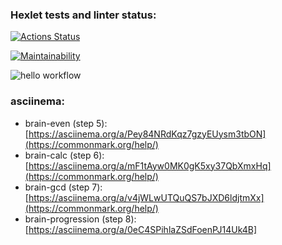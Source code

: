 ### Hexlet tests and linter status:

[![Actions Status](https://github.com/Alex-AXO/python-project-lvl1/workflows/hexlet-check/badge.svg)](https://github.com/Alex-AXO/python-project-lvl1/actions)

[![Maintainability](https://api.codeclimate.com/v1/badges/a99a88d28ad37a79dbf6/maintainability)](https://codeclimate.com/github/codeclimate/codeclimate/maintainability)

![hello workflow](https://github.com/Alex-AXO/python-project-lvl1/actions/workflows/make-lint.yml/badge.svg)

### asciinema:
* brain-even (step 5): [https://asciinema.org/a/Pey84NRdKqz7gzyEUysm3tbON](https://commonmark.org/help/)
* brain-calc (step 6): [https://asciinema.org/a/mF1tAyw0MK0gK5xy37QbXmxHq](https://commonmark.org/help/)
* brain-gcd (step 7): [https://asciinema.org/a/v4jWLwUTQuQS7bJXD6ldjtmXx](https://commonmark.org/help/)
* brain-progression (step 8): [https://asciinema.org/a/0eC4SPihlaZSdFoenPJ14Uk4B]

